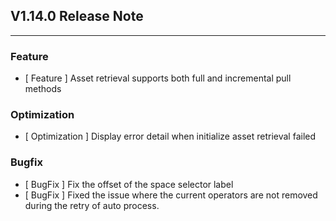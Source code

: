 ## V1.14.0 Release Note

---

### Feature

- [ Feature ] Asset retrieval supports both full and incremental pull methods

### Optimization

- [ Optimization ] Display error detail when initialize asset retrieval failed

### Bugfix

- [ BugFix ] Fix the offset of the space selector label
- [ BugFix ] Fixed the issue where the current operators are not removed during the retry of auto process.
